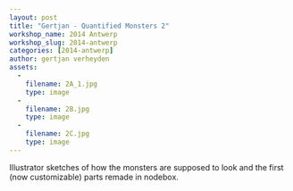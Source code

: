 ```yaml
---
layout: post
title: "Gertjan - Quantified Monsters 2"
workshop_name: 2014 Antwerp
workshop_slug: 2014-antwerp
categories: [2014-antwerp]
author: gertjan verheyden
assets:
  -
    filename: 2A_1.jpg
    type: image
  -
    filename: 2B.jpg
    type: image
  -
    filename: 2C.jpg
    type: image
---
```

Illustrator sketches of how the monsters are supposed to look and the first (now customizable) parts remade in nodebox.
